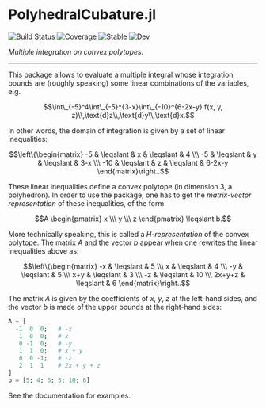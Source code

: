 # PolyhedralCubature.jl

[![Build Status](https://github.com/stla/PolyhedralCubature.jl/actions/workflows/test.yml/badge.svg?branch=main)](https://github.com/stla/PolyhedralCubature.jl/actions/workflows/test.yml?query=branch%3Amain)
[![Coverage](https://codecov.io/gh/stla/PolyhedralCubature.jl/branch/main/graph/badge.svg)](https://codecov.io/gh/stla/PolyhedralCubature.jl)
[![Stable](https://img.shields.io/badge/docs-stable-blue.svg)](https://stla.github.io/PolyhedralCubature.jl/stable)
[![Dev](https://img.shields.io/badge/docs-dev-blue.svg)](https://stla.github.io/PolyhedralCubature.jl/dev)

*Multiple integration on convex polytopes.*

___

This package allows to evaluate a multiple integral whose integration 
bounds are (roughly speaking) some linear combinations of the variables, e.g.

$$\int\_{-5}^4\int\_{-5}^{3-x}\int\_{-10}^{6-2x-y} f(x, y, z)\\,\text{d}z\\,\text{d}y\\,\text{d}x.$$

In other words, the domain of integration is given by a set of linear 
inequalities:

$$\left\{\begin{matrix} -5  & \leqslant & x & \leqslant & 4 \\\ -5  & \leqslant & y & \leqslant & 3-x \\\ -10 & \leqslant & z & \leqslant & 6-2x-y \end{matrix}\right..$$

These linear inequalities define a convex polytope (in dimension 3, a 
polyhedron). 
In order to use the package, one has to get the *matrix-vector representation* 
of these inequalities, of the form

$$A \begin{pmatrix} x \\\ y \\\ z \end{pmatrix} \leqslant b.$$

More technically speaking, this is called a *H-representation* of the convex polytope.
The matrix $A$ and the vector $b$ appear when one rewrites the linear 
inequalities above as:

$$\left\{\begin{matrix} -x & \leqslant & 5 \\\ x & \leqslant & 4 \\\ -y & \leqslant & 5 \\\ x+y & \leqslant & 3 \\\ -z & \leqslant & 10 \\\ 2x+y+z & \leqslant & 6 \end{matrix}\right..$$

The matrix $A$ is given by the coefficients of $x$, $y$, $z$ at the 
left-hand sides, and the vector $b$ is made of the upper bounds at the 
right-hand sides:

```julia
A = [
  -1  0  0;   # -x
   1  0  0;   # x
   0 -1  0;   # -y
   1  1  0;   # x + y
   0  0 -1;   # -z
   2  1  1    # 2x + y + z
]
b = [5; 4; 5; 3; 10; 6]
```

See the documentation for examples.
